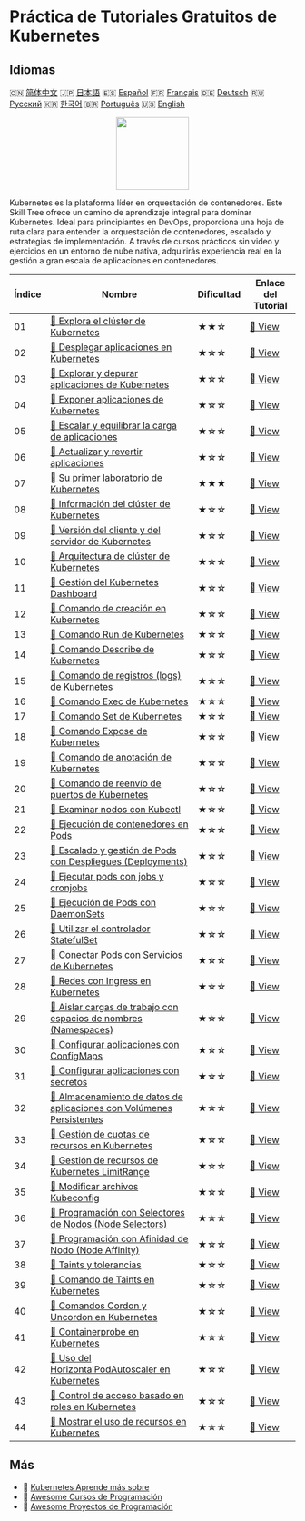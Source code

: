 # Práctica de Tutoriales Gratuitos de Kubernetes

## Idiomas

🇨🇳 [简体中文](README_zh.md) 🇯🇵 [日本語](README_ja.md) 🇪🇸 [Español](README_es.md) 🇫🇷 [Français](README_fr.md) 🇩🇪 [Deutsch](README_de.md) 🇷🇺 [Русский](README_ru.md) 🇰🇷 [한국어](README_ko.md) 🇧🇷 [Português](README_pt.md) 🇺🇸 [English](README.md) 

<div align="center">
<img width="128px" src="https://file.labex.io/path/RTAa3OE96ESn.png">
</div>

Kubernetes es la plataforma líder en orquestación de contenedores. Este Skill Tree ofrece un camino de aprendizaje integral para dominar Kubernetes. Ideal para principiantes en DevOps, proporciona una hoja de ruta clara para entender la orquestación de contenedores, escalado y estrategias de implementación. A través de cursos prácticos sin video y ejercicios en un entorno de nube nativa, adquirirás experiencia real en la gestión a gran escala de aplicaciones en contenedores.

|   Índice | Nombre                                                                                                                                                                 | Dificultad   | Enlace del Tutorial                                                                                      |
|----------|------------------------------------------------------------------------------------------------------------------------------------------------------------------------|--------------|----------------------------------------------------------------------------------------------------------|
|       01 | [📖 Explora el clúster de Kubernetes](https://labex.io/es/tutorials/kubernetes-explore-the-kubernetes-cluster-434519)                                                  | ★★☆          | [🔗 View](https://labex.io/es/tutorials/kubernetes-explore-the-kubernetes-cluster-434519)                |
|       02 | [📖 Desplegar aplicaciones en Kubernetes](https://labex.io/es/tutorials/kubernetes-deploy-applications-on-kubernetes-434644)                                           | ★☆☆          | [🔗 View](https://labex.io/es/tutorials/kubernetes-deploy-applications-on-kubernetes-434644)             |
|       03 | [📖 Explorar y depurar aplicaciones de Kubernetes](https://labex.io/es/tutorials/kubernetes-explore-and-debug-kubernetes-applications-434645)                          | ★☆☆          | [🔗 View](https://labex.io/es/tutorials/kubernetes-explore-and-debug-kubernetes-applications-434645)     |
|       04 | [📖 Exponer aplicaciones de Kubernetes](https://labex.io/es/tutorials/kubernetes-expose-kubernetes-applications-434647)                                                | ★☆☆          | [🔗 View](https://labex.io/es/tutorials/kubernetes-expose-kubernetes-applications-434647)                |
|       05 | [📖 Escalar y equilibrar la carga de aplicaciones](https://labex.io/es/tutorials/kubernetes-scale-and-load-balance-applications-434648)                                | ★☆☆          | [🔗 View](https://labex.io/es/tutorials/kubernetes-scale-and-load-balance-applications-434648)           |
|       06 | [📖 Actualizar y revertir aplicaciones](https://labex.io/es/tutorials/kubernetes-update-and-rollback-applications-434649)                                              | ★☆☆          | [🔗 View](https://labex.io/es/tutorials/kubernetes-update-and-rollback-applications-434649)              |
|       07 | [📖 Su primer laboratorio de Kubernetes](https://labex.io/es/tutorials/kubernetes-your-first-kubernetes-lab-391133)                                                    | ★★★          | [🔗 View](https://labex.io/es/tutorials/kubernetes-your-first-kubernetes-lab-391133)                     |
|       08 | [📖 Información del clúster de Kubernetes](https://labex.io/es/tutorials/kubernetes-kubernetes-cluster-information-8426)                                               | ★☆☆          | [🔗 View](https://labex.io/es/tutorials/kubernetes-kubernetes-cluster-information-8426)                  |
|       09 | [📖 Versión del cliente y del servidor de Kubernetes](https://labex.io/es/tutorials/kubernetes-kubernetes-client-and-server-version-9197)                              | ★☆☆          | [🔗 View](https://labex.io/es/tutorials/kubernetes-kubernetes-client-and-server-version-9197)            |
|       10 | [📖 Arquitectura de clúster de Kubernetes](https://labex.io/es/tutorials/kubernetes-kubernetes-cluster-architecture-8450)                                              | ★☆☆          | [🔗 View](https://labex.io/es/tutorials/kubernetes-kubernetes-cluster-architecture-8450)                 |
|       11 | [📖 Gestión del Kubernetes Dashboard](https://labex.io/es/tutorials/kubernetes-kubernetes-dashboard-management-15042)                                                  | ★☆☆          | [🔗 View](https://labex.io/es/tutorials/kubernetes-kubernetes-dashboard-management-15042)                |
|       12 | [📖 Comando de creación en Kubernetes](https://labex.io/es/tutorials/kubernetes-kubernetes-create-command-8506)                                                        | ★☆☆          | [🔗 View](https://labex.io/es/tutorials/kubernetes-kubernetes-create-command-8506)                       |
|       13 | [📖 Comando Run de Kubernetes](https://labex.io/es/tutorials/kubernetes-kubernetes-run-command-8456)                                                                   | ★☆☆          | [🔗 View](https://labex.io/es/tutorials/kubernetes-kubernetes-run-command-8456)                          |
|       14 | [📖 Comando Describe de Kubernetes](https://labex.io/es/tutorials/kubernetes-kubernetes-describe-command-8101)                                                         | ★☆☆          | [🔗 View](https://labex.io/es/tutorials/kubernetes-kubernetes-describe-command-8101)                     |
|       15 | [📖 Comando de registros (logs) de Kubernetes](https://labex.io/es/tutorials/kubernetes-kubernetes-logs-command-8099)                                                  | ★☆☆          | [🔗 View](https://labex.io/es/tutorials/kubernetes-kubernetes-logs-command-8099)                         |
|       16 | [📖 Comando Exec de Kubernetes](https://labex.io/es/tutorials/kubernetes-kubernetes-exec-command-8502)                                                                 | ★☆☆          | [🔗 View](https://labex.io/es/tutorials/kubernetes-kubernetes-exec-command-8502)                         |
|       17 | [📖 Comando Set de Kubernetes](https://labex.io/es/tutorials/kubernetes-kubernetes-set-command-8424)                                                                   | ★☆☆          | [🔗 View](https://labex.io/es/tutorials/kubernetes-kubernetes-set-command-8424)                          |
|       18 | [📖 Comando Expose de Kubernetes](https://labex.io/es/tutorials/kubernetes-kubernetes-expose-command-8452)                                                             | ★☆☆          | [🔗 View](https://labex.io/es/tutorials/kubernetes-kubernetes-expose-command-8452)                       |
|       19 | [📖 Comando de anotación de Kubernetes](https://labex.io/es/tutorials/kubernetes-kubernetes-annotate-command-9679)                                                     | ★☆☆          | [🔗 View](https://labex.io/es/tutorials/kubernetes-kubernetes-annotate-command-9679)                     |
|       20 | [📖 Comando de reenvío de puertos de Kubernetes](https://labex.io/es/tutorials/kubernetes-kubernetes-port-forward-command-18494)                                       | ★☆☆          | [🔗 View](https://labex.io/es/tutorials/kubernetes-kubernetes-port-forward-command-18494)                |
|       21 | [📖 Examinar nodos con Kubectl](https://labex.io/es/tutorials/kubernetes-examine-nodes-with-kubectl-9790)                                                              | ★☆☆          | [🔗 View](https://labex.io/es/tutorials/kubernetes-examine-nodes-with-kubectl-9790)                      |
|       22 | [📖 Ejecución de contenedores en Pods](https://labex.io/es/tutorials/kubernetes-running-containers-in-pods-14998)                                                      | ★☆☆          | [🔗 View](https://labex.io/es/tutorials/kubernetes-running-containers-in-pods-14998)                     |
|       23 | [📖 Escalado y gestión de Pods con Despliegues (Deployments)](https://labex.io/es/tutorials/kubernetes-scaling-and-managing-pods-with-deployments-9675)                | ★☆☆          | [🔗 View](https://labex.io/es/tutorials/kubernetes-scaling-and-managing-pods-with-deployments-9675)      |
|       24 | [📖 Ejecutar pods con jobs y cronjobs](https://labex.io/es/tutorials/kubernetes-run-pods-with-jobs-and-cronjobs-11300)                                                 | ★☆☆          | [🔗 View](https://labex.io/es/tutorials/kubernetes-run-pods-with-jobs-and-cronjobs-11300)                |
|       25 | [📖 Ejecución de Pods con DaemonSets](https://labex.io/es/tutorials/kubernetes-running-pod-with-daemonsets-8454)                                                       | ★☆☆          | [🔗 View](https://labex.io/es/tutorials/kubernetes-running-pod-with-daemonsets-8454)                     |
|       26 | [📖 Utilizar el controlador StatefulSet](https://labex.io/es/tutorials/kubernetes-use-statefulsets-controller-9205)                                                    | ★☆☆          | [🔗 View](https://labex.io/es/tutorials/kubernetes-use-statefulsets-controller-9205)                     |
|       27 | [📖 Conectar Pods con Servicios de Kubernetes](https://labex.io/es/tutorials/kubernetes-connecting-pods-with-kubernetes-services-15815)                                | ★☆☆          | [🔗 View](https://labex.io/es/tutorials/kubernetes-connecting-pods-with-kubernetes-services-15815)       |
|       28 | [📖 Redes con Ingress en Kubernetes](https://labex.io/es/tutorials/kubernetes-networking-with-ingress-on-kubernetes-9681)                                              | ★☆☆          | [🔗 View](https://labex.io/es/tutorials/kubernetes-networking-with-ingress-on-kubernetes-9681)           |
|       29 | [📖 Aislar cargas de trabajo con espacios de nombres (Namespaces)](https://labex.io/es/tutorials/kubernetes-isolating-workloads-with-namespaces-9199)                  | ★☆☆          | [🔗 View](https://labex.io/es/tutorials/kubernetes-isolating-workloads-with-namespaces-9199)             |
|       30 | [📖 Configurar aplicaciones con ConfigMaps](https://labex.io/es/tutorials/kubernetes-configuring-apps-with-configmaps-9689)                                            | ★☆☆          | [🔗 View](https://labex.io/es/tutorials/kubernetes-configuring-apps-with-configmaps-9689)                |
|       31 | [📖 Configurar aplicaciones con secretos](https://labex.io/es/tutorials/kubernetes-configuring-apps-with-secrets-8448)                                                 | ★☆☆          | [🔗 View](https://labex.io/es/tutorials/kubernetes-configuring-apps-with-secrets-8448)                   |
|       32 | [📖 Almacenamiento de datos de aplicaciones con Volúmenes Persistentes](https://labex.io/es/tutorials/kubernetes-storing-application-data-with-persistentvolumes-9685) | ★☆☆          | [🔗 View](https://labex.io/es/tutorials/kubernetes-storing-application-data-with-persistentvolumes-9685) |
|       33 | [📖 Gestión de cuotas de recursos en Kubernetes](https://labex.io/es/tutorials/kubernetes-kubernetes-resource-quota-management-15823)                                  | ★☆☆          | [🔗 View](https://labex.io/es/tutorials/kubernetes-kubernetes-resource-quota-management-15823)           |
|       34 | [📖 Gestión de recursos de Kubernetes LimitRange](https://labex.io/es/tutorials/kubernetes-kubernetes-limitrange-resource-management-15819)                            | ★☆☆          | [🔗 View](https://labex.io/es/tutorials/kubernetes-kubernetes-limitrange-resource-management-15819)      |
|       35 | [📖 Modificar archivos Kubeconfig](https://labex.io/es/tutorials/kubernetes-modify-kubeconfig-files-11297)                                                             | ★☆☆          | [🔗 View](https://labex.io/es/tutorials/kubernetes-modify-kubeconfig-files-11297)                        |
|       36 | [📖 Programación con Selectores de Nodos (Node Selectors)](https://labex.io/es/tutorials/kubernetes-scheduing-with-node-selectors-15001)                               | ★☆☆          | [🔗 View](https://labex.io/es/tutorials/kubernetes-scheduing-with-node-selectors-15001)                  |
|       37 | [📖 Programación con Afinidad de Nodo (Node Affinity)](https://labex.io/es/tutorials/kubernetes-scheduing-with-node-affinity-18468)                                    | ★☆☆          | [🔗 View](https://labex.io/es/tutorials/kubernetes-scheduing-with-node-affinity-18468)                   |
|       38 | [📖 Taints y tolerancias](https://labex.io/es/tutorials/kubernetes-taints-and-tolerations-34029)                                                                       | ★☆☆          | [🔗 View](https://labex.io/es/tutorials/kubernetes-taints-and-tolerations-34029)                         |
|       39 | [📖 Comando de Taints en Kubernetes](https://labex.io/es/tutorials/kubernetes-kubernetes-taint-command-9195)                                                           | ★☆☆          | [🔗 View](https://labex.io/es/tutorials/kubernetes-kubernetes-taint-command-9195)                        |
|       40 | [📖 Comandos Cordon y Uncordon en Kubernetes](https://labex.io/es/tutorials/kubernetes-kubernetes-cordon-and-uncordon-command-9664)                                    | ★☆☆          | [🔗 View](https://labex.io/es/tutorials/kubernetes-kubernetes-cordon-and-uncordon-command-9664)          |
|       41 | [📖 Containerprobe en Kubernetes](https://labex.io/es/tutorials/kubernetes-containerprobe-in-kubernetes-12263)                                                         | ★☆☆          | [🔗 View](https://labex.io/es/tutorials/kubernetes-containerprobe-in-kubernetes-12263)                   |
|       42 | [📖 Uso del HorizontalPodAutoscaler en Kubernetes](https://labex.io/es/tutorials/kubernetes-using-horizontalpodautoscaler-in-kubernetes-34031)                         | ★☆☆          | [🔗 View](https://labex.io/es/tutorials/kubernetes-using-horizontalpodautoscaler-in-kubernetes-34031)    |
|       43 | [📖 Control de acceso basado en roles en Kubernetes](https://labex.io/es/tutorials/kubernetes-role-based-access-control-on-kubernetes-9203)                            | ★☆☆          | [🔗 View](https://labex.io/es/tutorials/kubernetes-role-based-access-control-on-kubernetes-9203)         |
|       44 | [📖 Mostrar el uso de recursos en Kubernetes](https://labex.io/es/tutorials/kubernetes-kubernetes-display-resource-usage-11358)                                        | ★☆☆          | [🔗 View](https://labex.io/es/tutorials/kubernetes-kubernetes-display-resource-usage-11358)              |

## Más

- 🔗 [Kubernetes Aprende más sobre](https://labex.io/es/skilltrees/kubernetes)
- 🔗 [Awesome Cursos de Programación](https://github.com/labex-labs/awesome-programming-courses)
- 🔗 [Awesome Proyectos de Programación](https://github.com/labex-labs/awesome-programming-projects)


